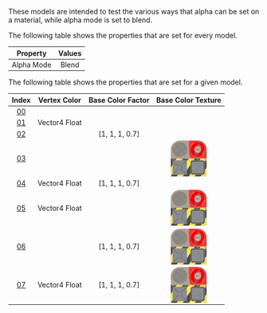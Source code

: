 These models are intended to test the various ways that alpha can be set on a material, while alpha mode is set to blend.  

The following table shows the properties that are set for every model.  


Property | **Values**
:---: | :---:
Alpha Mode | Blend


The following table shows the properties that are set for a given model.  


Index | Vertex Color | Base Color Factor | Base Color Texture
:---: | :---: | :---: | :---:
[00](./Material_AlphaBlend_00.gltf) |   |   |  
[01](./Material_AlphaBlend_01.gltf) | Vector4 Float |   |  
[02](./Material_AlphaBlend_02.gltf) |   | [1, 1, 1, 0.7] |  
[03](./Material_AlphaBlend_03.gltf) |   |   | <img src="./Textures/Texture_baseColor.png" height="72" width="72" align="middle">
[04](./Material_AlphaBlend_04.gltf) | Vector4 Float | [1, 1, 1, 0.7] |  
[05](./Material_AlphaBlend_05.gltf) | Vector4 Float |   | <img src="./Textures/Texture_baseColor.png" height="72" width="72" align="middle">
[06](./Material_AlphaBlend_06.gltf) |   | [1, 1, 1, 0.7] | <img src="./Textures/Texture_baseColor.png" height="72" width="72" align="middle">
[07](./Material_AlphaBlend_07.gltf) | Vector4 Float | [1, 1, 1, 0.7] | <img src="./Textures/Texture_baseColor.png" height="72" width="72" align="middle">
 
